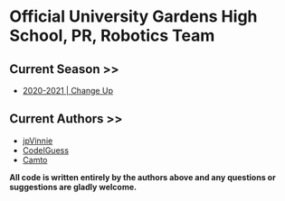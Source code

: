 # Official University Gardens High School, PR, Robotics Team


## Current Season >> 
* [2020-2021 | Change Up](https://www.vexrobotics.com/vexedr/competition/vrc-current-game)

## Current Authors >>
* [jpVinnie](https://github.com/jpVinnie)
* [CodeIGuess](https://github.com/CodeIGuess)
* [Camto](https://github.com/Camto)

**All code is written entirely by the authors above and any questions or suggestions are gladly welcome.**
